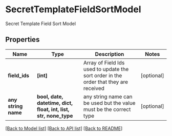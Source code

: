 # SecretTemplateFieldSortModel

Secret Template Field Sort Model

## Properties
Name | Type | Description | Notes
------------ | ------------- | ------------- | -------------
**field_ids** | **[int]** | Array of Field Ids used to update the sort order in the order that they are received | [optional] 
**any string name** | **bool, date, datetime, dict, float, int, list, str, none_type** | any string name can be used but the value must be the correct type | [optional]

[[Back to Model list]](../README.md#documentation-for-models) [[Back to API list]](../README.md#documentation-for-api-endpoints) [[Back to README]](../README.md)


